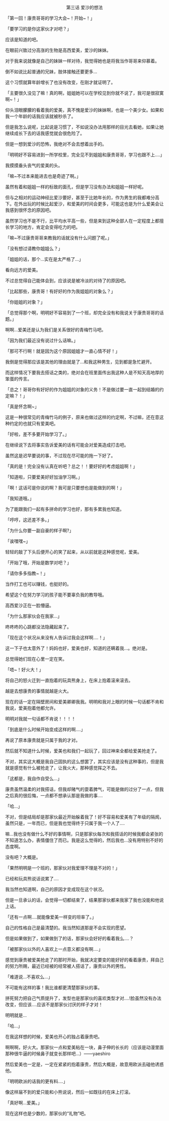 <p align="center">第三话 爱沙的想法</p>

「第一回！康贵哥哥的学习大会~！开始~！」

「要学习的是你这家伙才对吧？」

应该是知道的吧。

在眼前兴致过分高涨的生物是高西爱美，爱沙的妹妹。

对于我来说就像是自己的妹妹一样对待，我觉得她也是将我当作哥哥来仰慕着。

倒不如说比起普通的兄妹，肢体接触还要更多…

这个习惯就算年龄增长了也没有改变，在刚才就证明了。

「主要很久没见了嘛！真的啊，姐姐她可以在学校见到你就不说了，我可是很寂寞啊~！」

仰头泪眼朦朦的看着我的爱美，真不愧是爱沙的妹妹啊，也是一个美少女。如果和我一个年龄的话我应该就被秒杀了。

但是我怎么说呢，比起说是习惯了，不如说没办法用那样的目光去看她，如果让她继续成长下去的话我感觉就会很危险了。

但是一想到爱沙的恐怖，我绝对不会去想着出手的。

「明明好不容易进到一所学校里，完全见不到姐姐和康贵哥哥，学习也跟不上….」

我摸摸垂头丧气的爱美的头。

「嘛~不过本来能进去也是奇迹了啊。」

虽然有着和姐姐一样的标致的面孔，但是学习没有办法和姐姐一样好呢。

但与之相对的运动神经比爱沙要好，甚至于比她年长的，作为男生的我都难分高下。在外出玩的时候比起爱沙，和爱美的时间会更多，可能这也是为什么爱美会让我感到很怀念的原因吧。

虽然学习也不是不行，比平均水平高一些，但是来到这种全部人在一定程度上都擅长学习的地方，肯定会变得吃力的吧。

「嘛~不过康贵哥哥来教我的话就没有什么问题了呢。」

「没有想过请教你姐姐么？」

「姐姐的话，那个…实在是太严格了…」

看向远方的爱美。

不过总觉得自己能体会到，应该说是被冷淡的对待了的原因吧。

「比起那些，康贵哥！有好好的作为我姐姐的对象么？」

「你姐姐的对象？」

「总觉得那个啊，明明好不容易到了一个班，却完全没有和我说关于康贵哥哥的话题。」

啊啊…爱美还是认为我们是关系很好的青梅竹马吧。

「因为我们最近没有说过什么话嘛。」

「那可不行啊！就是因为这个原因姐姐才一直心情不好！」

我倒是觉得那应该是其他的理由就是了…和我这种男生，见到都是急忙避开。

而这样情况下要我去搭话之类的，绝对会在班里面传出我这种人是不知天高地厚的笨蛋的传言。

「总之！哥哥你有好好的作为姐姐的对象的义务！不是做过要一直一起到结婚的约定嘛？！」

「真是怀念啊~」

这是一种很常见的青梅竹马的例子，原来也做过这样的约定啊，不过嘛，还在意这种约定的也就只有爱美吧。

「好啦，差不多要开始学习了。」

在继续说下去将事实告诉爱美的话有可能会对爱美造成打击吧。

虽然这是迟早要说的事，不过现在尽可能的拖一下好了。

「真的是！完全没有认真在听吧？总之！！要好好的考虑姐姐啊！」

「知道啦，只要爱美好好加油学习啊。」

「啊！这话可是你说的啊？我可是只要想也是能做到的啊！」

「我知道哦。」

为了能跟我们一起有多拼命的学习也好，那有多累我也知道。

「哼哼，这还差不多。」

「为什么你要一副自豪的样子啊?」

「诶嘿嘿~」

轻轻的敲了下头后便开心的笑了起来，从以前就是这种感觉呢，爱美。

「开始了哦，开始是数学对吧？」

「请你多多指教~！」

当作打工也可以赚钱，也挺好的。

希望这个在努力学习的孩子能不要辜负我的教导哦。

高西爱沙正在一脸懵逼。

「为什么那家伙会在我家…」

咚咚咚的心跳都没法隐藏起来了。

「现在这个状况从来没有人告诉过我会这样啊….！」

这一下子也太意外了！妈妈也好，爱美也好，知道的还瞒着我…。绝对是。

总觉得她们现在心里一定在笑。

「唔~！好火大！」

将自己的怒火迁到一直抱着的玩具熊身上，在床上抱着滚来滚去。

越是去想康贵的事情就越是火大。

现在的话一定在隔壁房间和爱美卿卿我我。明明和我对上眼的时候一句话都不肯和我说，爱美抱着他都允许。

明明对我就一句话都不肯说！！！！

「到底是什么时候开始变成这样的啊….」

再说了原本康贵就是只属于我的才对。

然后就不知道什么时候，爱美也和我们一起玩了，回过神来全都给爱美抢走了。

不对，其实这大概是我自己固执的这么想罢了，其实应该是没有这种事的，但是我就是感觉有什么被抢走了，让我火大，那种感觉挥之不去。

「这都是，我自作自受么…」

康贵虽然温柔的对我搭话，但我却赌气的耍着脾气，可能是做的过分了一点，但我之后真的很后悔，一点都不想承认那是我做的事….

「哈…」

不对，但是结局却是那家伙最近开始躲着我了！好不容易和爱美有了年级的隔阂，虽然只是，一年而已，但是我也觉得终于只属于我一个人了….

嘛…我也没有做什么不好的事情啊，只是那家伙每次和我搭话的时候我都会紧张的不知道怎么办，表情僵住了而已。我是这么觉得的，然后我也…没有用特别不好的态度啊。

没有吧？大概是。

「果然明明是一个班的，那家伙对我爱理不理是不对的！」

已经和玩具熊说话说累了….

我当然也知道啊，自己的原因才变成现在这个状况。

但是一旦承认的话，会觉得一切都结束了，结果那家伙都来我家了我也没能和他说上话。

「还有一点啊….就能像爱美一样变的坦率了。」

自己的性格自己是最清楚的。我当然知道那是不会实现的愿望。

但是如果做到了，如果做到了的话，那家伙会好好的看着我么….？

「被那家伙以外的人喜欢上一点意义都没有啊….」

感觉到康贵被爱美抢走了的那时开始，我就决定要变的能好好的看着康贵，拜自己的努力所赐，最近已经被的经常被人搭话了，康贵以外的男性。

「难道说…不喜欢么…」

不可能有这样的事！我比谁都更清楚那家伙的事。

拼死努力把自己气质提升了，发型也是那家伙的喜欢类型才对….!脸虽然没有办法改变，但应该….应该不是那家伙讨厌的样子才对！

明明就是…

「哈…」

在我这样想的时候，爱美也开心的独占着康贵吧。

啊啊啊，好火大。那家伙一点和爱美粘在一块，鼻子伸的长长的（应该是动漫里面那种很牛逼的时候鼻子就变长那样吧…）——yaeshiro

然后爱美也一定是，一定在紧紧的抱着康贵，然后大概是，故意用欧派去碰他诱惑他。

「明明欧派的话我的更有料….」

像这样届不到的爱只能和小熊说说，然后一如既往的在床上打滚。

「真好啊…爱美。」

现在这样也是少数的，那家伙的“礼物”吧。

